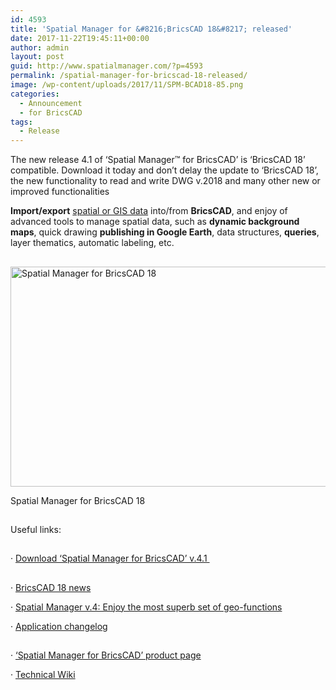 ```yaml
---
id: 4593
title: 'Spatial Manager for &#8216;BricsCAD 18&#8217; released'
date: 2017-11-22T19:45:11+00:00
author: admin
layout: post
guid: http://www.spatialmanager.com/?p=4593
permalink: /spatial-manager-for-bricscad-18-released/
image: /wp-content/uploads/2017/11/SPM-BCAD18-85.png
categories:
  - Announcement
  - for BricsCAD
tags:
  - Release
---
```

The new release 4.1 of &#8216;Spatial Manager™ for BricsCAD&#8217; is &#8216;BricsCAD 18&#8217; compatible. Download it today and don&#8217;t delay the update to &#8216;BricsCAD 18&#8217;, the new functionality to read and write DWG v.2018 and many other new or improved functionalities<!--more-->

**Import/export** <a href="http://wiki.spatialmanager.com/index.php/Spatial_Manager%E2%84%A2_for_BricsCAD_-_FAQs:_Providers" target="_blank" rel="nofollow">spatial or GIS data</a> into/from **BricsCAD**, and enjoy of advanced tools to manage spatial data, such as **dynamic background maps**, quick drawing **publishing in Google Earth**, data structures, **queries**, layer thematics, automatic labeling, etc.

## 

<div>
  <a href="http://www.spatialmanager.com/wp-content/uploads/2017/11/SPM_BCAD18_V4.1.png" target="_blank" rel="nofollow"><img src="http://www.spatialmanager.com/wp-content/uploads/2017/11/SPM_BCAD18_V4.1-1024x576.png" alt="Spatial Manager for BricsCAD 18" width="625" height="352" srcset="http://www.spatialmanager.com/wp-content/uploads/2017/11/SPM_BCAD18_V4.1-1024x576.png 1024w, http://www.spatialmanager.com/wp-content/uploads/2017/11/SPM_BCAD18_V4.1-300x169.png 300w, http://www.spatialmanager.com/wp-content/uploads/2017/11/SPM_BCAD18_V4.1-768x432.png 768w, http://www.spatialmanager.com/wp-content/uploads/2017/11/SPM_BCAD18_V4.1-624x351.png 624w, http://www.spatialmanager.com/wp-content/uploads/2017/11/SPM_BCAD18_V4.1.png 1280w" sizes="(max-width: 625px) 100vw, 625px" /></a>
  
  <p>
    Spatial Manager for BricsCAD 18
  </p>
</div>

## 

<span>Useful links</span>:

## 

· <a href="http://www.spatialmanager.com/download/spatial-manager-bricscad/" target="_blank" rel="nofollow">Download &#8216;Spatial Manager for BricsCAD&#8217; v.4.1 </a>

## 

· <a href="https://blog.bricsys.com/bricscad-v18-core-features/" target="_blank" rel="nofollow">BricsCAD 18 news</a>
  
· <a href="http://www.spatialmanager.com/new-v-4-enjoy-the-most-superb-set-of-geo-functions/" target="_blank" rel="nofollow">Spatial Manager v.4: Enjoy the most superb set of geo-functions</a>
  
· <a href="http://wiki.spatialmanager.com/index.php/Spatial_Manager%E2%84%A2_for_BricsCAD_Changelog" target="_blank" rel="nofollow">Application changelog</a>

## 

· <a href="http://www.spatialmanager.com/spm-forbricscad/" target="_blank" rel="nofollow">&#8216;Spatial Manager for BricsCAD&#8217; product page</a>
  
· <a href="http://wiki.spatialmanager.com/index.php/Spatial_Manager™_for_BricsCAD" target="_blank" rel="nofollow">Technical Wiki</a>